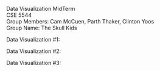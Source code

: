 Data Visualization MidTerm  
CSE 5544  
Group Members: Cam McCuen, Parth Thaker, Clinton Yoos  
Group Name: The Skull Kids  

Data Visualization #1:

Data Visualization #2:

Data Visualization #3:

